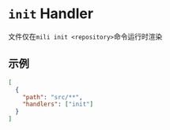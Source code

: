 # `init` Handler

文件仅在`mili init <repository>`命令运行时渲染

## 示例

```json
[
  {
    "path": "src/**",
    "handlers": ["init"]
  }
]
```
